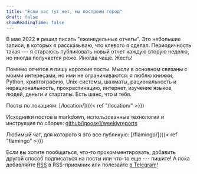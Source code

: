 ```yaml
---
title: "Если вас тут нет, мы построим город"
draft: false
showReadingTime: false
---
```


В мае 2022 я решил писать "еженедельные отчеты". Это небольшие записи, в которых
я рассказываю, что клевого я сделал. Периодичность такая --- я стараюсь
публиковать новый отчет каждую вторую неделю, но иногда получается реже. Иногда
чаще. Жесть!

Помимо отчетов я пишу короткие посты. Мысли в основном связаны с моими
интересами, но ими не ограничиваются: я люблю книжки, Python, криптографию,
Unix-системы, шахматы, рациональность и нерациональность, прокрастинацию,
интернет, изучение языков, людей, деньги и стартапы. Есть шанс, что и тебя.

Посты по локациям: [/location/]({{< ref "/location/" >}})

Исходники постов в markdown, использованные технологии и инструкция по сборке:
[github/igoose1/weeklyreports](https://github.com/igoose1/weeklyreports)

Любимый чат, для которого я это все публикую:
[/flamingo/]({{< ref "flamingo" >}})

Если вы хотите пообщаться, что-то прокомментировать, добавить другой способ
подписаться на посты или что-то еще --- пишите! А пока добавляйте
[RSS](/index.xml) в RSS-приемник или полезайте [в Telegram](/flamingo/)!
